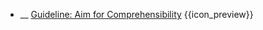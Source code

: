 * __ [Guideline: Aim for Comprehensibility]({{baseUrl}}/documentation/guidelines/aimForComprehensibility) <trigger for="pop:documentation-aimForComprehensibility-preview">{{icon_preview}}</trigger>

<popover id="pop:documentation-aimForComprehensibility-preview" title="{{icon_preview}} Guideline: Aim for Comprehensibility" placement="right">
  <div slot="content">
    <include src=".\preview.md" />
  </div>
</popover>
